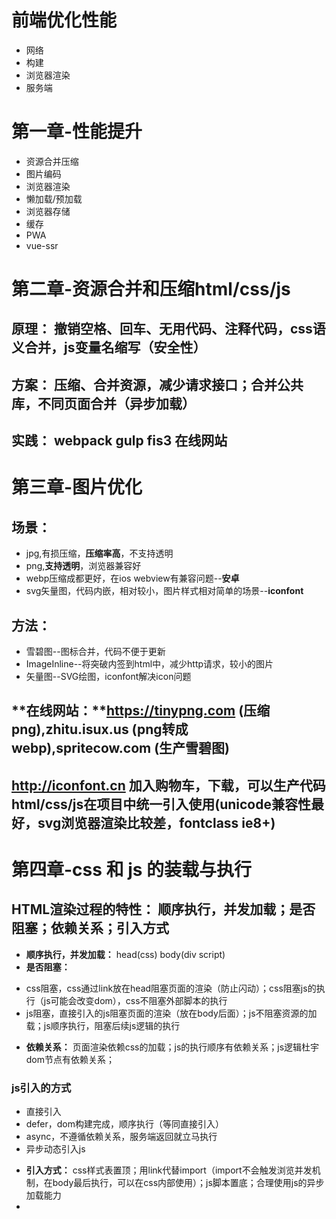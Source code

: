 # 前端优化性能 
- 网络  
- 构建  
- 浏览器渲染
- 服务端

# 第一章-性能提升
* 资源合并压缩  
* 图片编码  
* 浏览器渲染  
* 懒加载/预加载  
* 浏览器存储  
* 缓存  
* PWA  
* vue-ssr

# 第二章-资源合并和压缩html/css/js 
## **原理：** 撤销空格、回车、无用代码、注释代码，css语义合并，js变量名缩写（安全性）
## **方案：** 压缩、合并资源，减少请求接口；合并公共库，不同页面合并（异步加载）      
## **实践：** webpack gulp fis3 在线网站 

# 第三章-图片优化 
## **场景：** 
* jpg,有损压缩，**压缩率高**，不支持透明  
* png,**支持透明**，浏览器兼容好  
* webp压缩成都更好，在ios webview有兼容问题--**安卓**  
* svg矢量图，代码内嵌，相对较小，图片样式相对简单的场景--**iconfont** 
## **方法：**   
* 雪碧图--图标合并，代码不便于更新  
* ImageInline--将突破内签到html中，减少http请求，较小的图片  
* 矢量图--SVG绘图，iconfont解决icon问题 
## **在线网站：**https://tinypng.com (压缩png),zhitu.isux.us (png转成webp),spritecow.com (生产雪碧图)   
## **http://iconfont.cn**  加入购物车，下载，可以生产代码html/css/js在项目中统一引入使用(unicode兼容性最好，svg浏览器渲染比较差，fontclass ie8+)  

# 第四章-css 和 js 的装载与执行 
## **HTML渲染过程的特性：** 顺序执行，并发加载；是否阻塞；依赖关系；引入方式  
* **顺序执行，并发加载：** head(css) body(div script) 
* **是否阻塞：** 
- css阻塞，css通过link放在head阻塞页面的渲染（防止闪动）；css阻塞js的执行（js可能会改变dom），css不阻塞外部脚本的执行  
- js阻塞，直接引入的js阻塞页面的渲染（放在body后面）；js不阻塞资源的加载；js顺序执行，阻塞后续js逻辑的执行  
* **依赖关系：** 页面渲染依赖css的加载；js的执行顺序有依赖关系；js逻辑杜宇dom节点有依赖关系；
### js引入的方式  
- 直接引入
- defer，dom构建完成，顺序执行（等同直接引入）
- async，不遵循依赖关系，服务端返回就立马执行
- 异步动态引入js
* **引入方式：** css样式表置顶；用link代替import（import不会触发浏览并发机制，在body最后执行，可以在css内部使用）；js脚本置底；合理使用js的异步加载能力
*  




